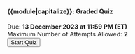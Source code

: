 <h4> {{module|capitalize}}: Graded Quiz </h4>
Due:<b> 13 December 2023 at 11:59 PM (ET)</b>
<br/>Maximum Number of Attempts Allowed: <b> 2</b>

<div class="Quiz">
    <a href = "{{site.data.course.Quizzes[module].url}}" target="_blank">
    <button> Start Quiz</button>
    </a>
</div>